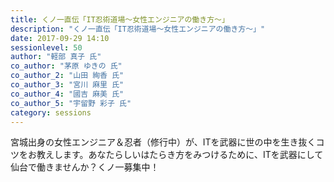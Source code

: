 ```yaml
---
title: くノ一直伝「IT忍術道場～女性エンジニアの働き方～」
description: "くノ一直伝「IT忍術道場～女性エンジニアの働き方～」"
date: 2017-09-29 14:10
sessionlevel: 50
author: "軽部 真子 氏"
co_author: "茅原 ゆきの 氏"
co_author_2: "山田 絢香 氏"
co_author_3: "宮川 麻里 氏"
co_author_4: "國吉 麻美 氏"
co_author_5: "宇留野 彩子 氏"
category: sessions
---
```

宮城出身の女性エンジニア＆忍者（修行中）が、ITを武器に世の中を生き抜くコツをお教えします。あなたらしいはたらき方をみつけるために、ITを武器にして仙台で働きませんか？くノ一募集中！
